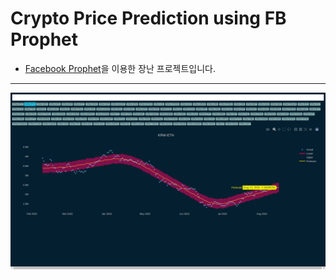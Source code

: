 # Crypto Price Prediction using FB Prophet
- [Facebook Prophet](https://facebook.github.io/prophet/)을 이용한 장난 프로젝트입니다.    
------------   
![screenshot](https://raw.githubusercontent.com/2bkool/crypto-price-prophet/master/screenshot.png)
